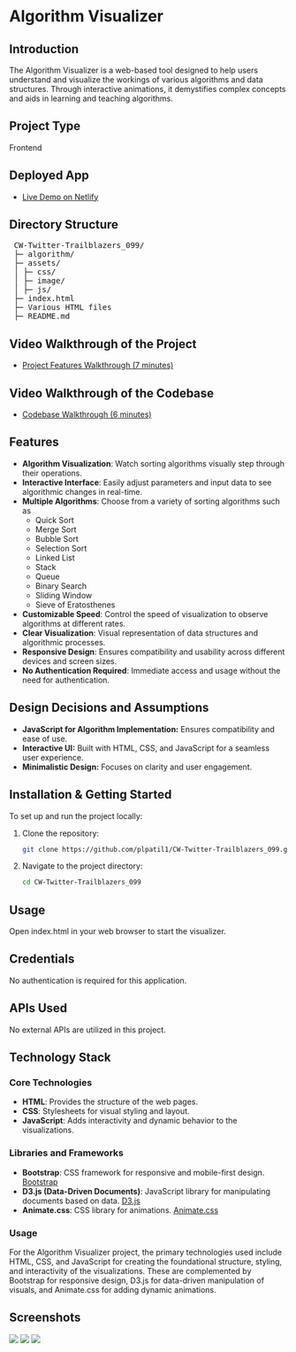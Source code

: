 # Algorithm Visualizer

## Introduction
The Algorithm Visualizer is a web-based tool designed to help users understand and visualize the workings of various algorithms and data structures. Through interactive animations, it demystifies complex concepts and aids in learning and teaching algorithms.

## Project Type
Frontend

## Deployed App
- [Live Demo on Netlify](https://algorithammvisualizerrr.netlify.app/)

## Directory Structure
<pre>
 CW-Twitter-Trailblazers_099/
 ├─ algorithm/
 ├─ assets/
 │ ├─ css/
 │ ├─ image/
 │ ├─ js/
 ├─ index.html
 ├─ Various HTML files
 ├─ README.md
</pre>


## Video Walkthrough of the Project
- [Project Features Walkthrough (7 minutes)](https://drive.google.com/file/d/1xq__ABBkInI2OfLUITdPB95hFDx5G8e0/view)

## Video Walkthrough of the Codebase
- [Codebase Walkthrough (6 minutes)](https://drive.google.com/file/d/1Xt69tNkWxR--V6XBEHyUVEngScYumLSP/view?usp=sharing)


## Features

- **Algorithm Visualization**: Watch sorting algorithms visually step through their operations.
- **Interactive Interface**: Easily adjust parameters and input data to see algorithmic changes in real-time.
- **Multiple Algorithms**: Choose from a variety of sorting algorithms such as
  - Quick Sort
  - Merge Sort
  - Bubble Sort
  - Selection Sort
  - Linked List
  - Stack
  - Queue
  - Binary Search
  - Sliding Window
  - Sieve of Eratosthenes
- **Customizable Speed**: Control the speed of visualization to observe algorithms at different rates.
- **Clear Visualization**: Visual representation of data structures and algorithmic processes.
- **Responsive Design**: Ensures compatibility and usability across different devices and screen sizes.
- **No Authentication Required**: Immediate access and usage without the need for authentication.


## Design Decisions and Assumptions
- **JavaScript for Algorithm Implementation:** Ensures compatibility and ease of use.
- **Interactive UI:** Built with HTML, CSS, and JavaScript for a seamless user experience.
- **Minimalistic Design:** Focuses on clarity and user engagement.

## Installation & Getting Started
To set up and run the project locally:

1. Clone the repository:
   ```bash
   git clone https://github.com/plpatil1/CW-Twitter-Trailblazers_099.git

2. Navigate to the project directory:
   ```bash
   cd CW-Twitter-Trailblazers_099

## Usage
Open index.html in your web browser to start the visualizer.

## Credentials
No authentication is required for this application.

## APIs Used
No external APIs are utilized in this project.

## Technology Stack

### Core Technologies
- **HTML**: Provides the structure of the web pages.
- **CSS**: Stylesheets for visual styling and layout.
- **JavaScript**: Adds interactivity and dynamic behavior to the visualizations.

### Libraries and Frameworks
- **Bootstrap**: CSS framework for responsive and mobile-first design. [Bootstrap](https://getbootstrap.com/)
- **D3.js (Data-Driven Documents)**: JavaScript library for manipulating documents based on data. [D3.js](https://d3js.org/)
- **Animate.css**: CSS library for animations. [Animate.css](https://animate.style/)

### Usage

For the Algorithm Visualizer project, the primary technologies used include HTML, CSS, and JavaScript for creating the foundational structure, styling, and interactivity of the visualizations. These are complemented by Bootstrap for responsive design, D3.js for data-driven manipulation of visuals, and Animate.css for adding dynamic animations.


## Screenshots
<img src="assest/image/screenshot_1.app.png">
<img src="assest/image/screenshot_2.app.png">
<img src="assest/image/screenshot_3.app.png">

